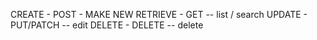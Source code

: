 CREATE - POST - MAKE NEW
RETRIEVE - GET -- list / search
UPDATE - PUT/PATCH -- edit
DELETE - DELETE -- delete